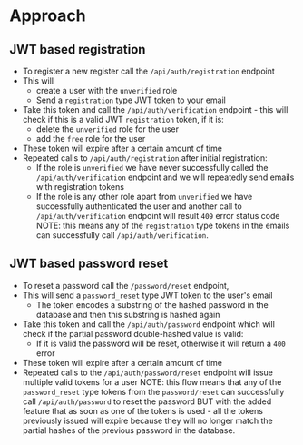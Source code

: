 # Approach

## JWT based registration
- To register a new register call the `/api/auth/registration` endpoint 
- This will
    - create a user with the `unverified` role
    - Send a `registration` type JWT token to your email
- Take this token and call the `/api/auth/verification` endpoint - this will check if this is a valid JWT `registration` token, if it is:
    - delete the `unverified` role for the user
    - add the `free` role for the user
- These token will expire after a certain amount of time
- Repeated calls to `/api/auth/registration` after initial registration:
    - If the role is `unverified` we have never successfully called the `/api/auth/verification` endpoint and we will repeatedly send emails with registration tokens
    - If the role is any other role apart from `unverified` we have successfully authenticated the user and another call to `/api/auth/verification` endpoint will result `409` error status code
NOTE: this means any of the `registration` type tokens in the emails can successfully call `/api/auth/verification`.

## JWT based password reset
- To reset a password call the `/password/reset` endpoint, 
- This will send a `password_reset` type JWT token to the user's email
    - The token encodes a substring of the hashed password in the database and then this substring is hashed again
- Take this token and call the `/api/auth/password` endpoint which will check if the partial password double-hashed value is valid:
    - If it is valid the password will be reset, otherwise it will return a `400` error
- These token will expire after a certain amount of time
- Repeated calls to the `/api/auth/password/reset` endpoint will issue multiple valid tokens for a user
NOTE: this flow means that any of the `password_reset` type tokens from the `password/reset` can successfully call `/api/auth/password` to reset the password BUT with the added feature that as soon as one of the tokens is used - all the tokens previously issued will expire because they will no longer match the partial hashes of the previous password in the database.
